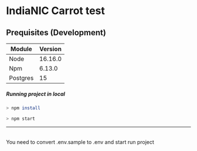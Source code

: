 # IndiaNIC Carrot test

## Prequisites (Development)

| Module | Version |
| --- | --- |
| Node | 16.16.0 |
| Npm | 6.13.0 |
| Postgres | 15 |


##### Running project in local
``` bash
> npm install

> npm start

```
------------

######
You need to convert .env.sample to .env and start run project
